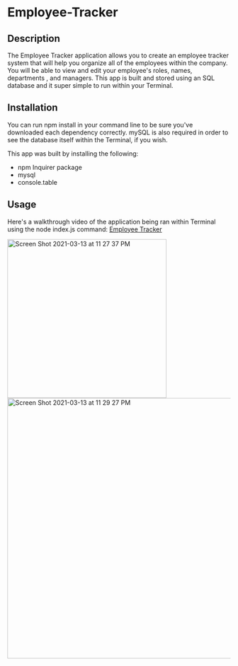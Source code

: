 # Employee-Tracker

## Description

The Employee Tracker application allows you to create an employee tracker system that will help you organize all of the employees within the company. You will be able to view and edit your employee's roles, names, departments , and managers. This app is built and stored using an SQL database and it super simple to run within your Terminal. 

## Installation
You can run npm install in your command line to be sure you've downloaded each dependency correctly. mySQL is also required in order to see the database itself within the Terminal, if you wish.

This app was built by installing the following:
* npm Inquirer package
* mysql
* console.table

## Usage
Here's a walkthrough video of the application being ran within Terminal using the node index.js command: <a href="https://drive.google.com/file/d/14xeIugagaUfozylv9p6U8xxDaz_GevaN/view">Employee Tracker</a>


<img width="359" alt="Screen Shot 2021-03-13 at 11 27 37 PM" src="https://user-images.githubusercontent.com/40181569/111058562-15eef300-8455-11eb-8b27-d34dfe6d828e.png">

<img width="589" alt="Screen Shot 2021-03-13 at 11 29 27 PM" src="https://user-images.githubusercontent.com/40181569/111058571-269f6900-8455-11eb-9291-e6b83a5de2e8.png">

